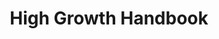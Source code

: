 ---
title: "High Growth Handbook"
showDate: false
draft: false
tags: ["classic","poem"]
link: "https://www.amazon.ca/High-Growth-Handbook-Elad-Gil-ebook/dp/B07DRPGGQ7/ref=sr_1_1?s=books&ie=UTF8&qid=1535144714&sr=1-1&keywords=high+growth+handbook"
target: "_blank"
read: ""
---